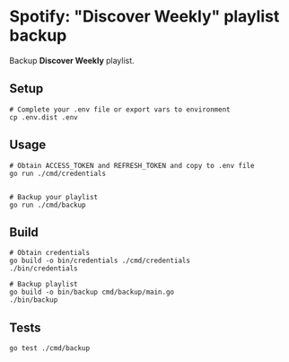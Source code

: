 # Spotify: "Discover Weekly" playlist backup

Backup **Discover Weekly** playlist.

## Setup

```shell
# Complete your .env file or export vars to environment
cp .env.dist .env
```

## Usage

```shell
# Obtain ACCESS_TOKEN and REFRESH_TOKEN and copy to .env file
go run ./cmd/credentials


# Backup your playlist
go run ./cmd/backup
```

## Build

```shell
# Obtain credentials
go build -o bin/credentials ./cmd/credentials
./bin/credentials

# Backup playlist
go build -o bin/backup cmd/backup/main.go
./bin/backup
```

## Tests

```shell
go test ./cmd/backup
```
